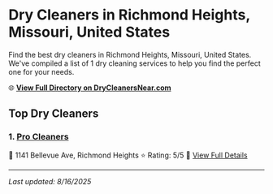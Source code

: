 # Dry Cleaners in Richmond Heights, Missouri, United States

Find the best dry cleaners in Richmond Heights, Missouri, United States. We've compiled a list of 1 dry cleaning services to help you find the perfect one for your needs.

🌐 **[View Full Directory on DryCleanersNear.com](https://drycleanersnear.com/city/US/Missouri/Richmond%20Heights)**

## Top Dry Cleaners

### 1. [Pro Cleaners](https://drycleanersnear.com/dryCleaner/686f1f0f1cef475d4de84029/pro-cleaners)
📍 1141 Bellevue Ave, Richmond Heights
⭐ Rating: 5/5
🔗 [View Full Details](https://drycleanersnear.com/dryCleaner/686f1f0f1cef475d4de84029/pro-cleaners)


---

*Last updated: 8/16/2025*
